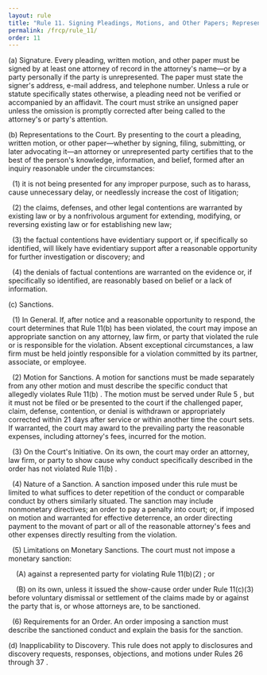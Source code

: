 ```yaml
---
layout: rule
title: "Rule 11. Signing Pleadings, Motions, and Other Papers; Representations to the Court; Sanctions"
permalink: /frcp/rule_11/
order: 11
---
```


(a) Signature. Every pleading, written motion, and other paper must be signed by at least one attorney of record in the attorney's name—or by a party personally if the party is unrepresented. The paper must state the signer's address, e-mail address, and telephone number. Unless a rule or statute specifically states otherwise, a pleading need not be verified or accompanied by an affidavit. The court must strike an unsigned paper unless the omission is promptly corrected after being called to the attorney's or party's attention.


(b) Representations to the Court. By presenting to the court a pleading, written motion, or other paper—whether by signing, filing, submitting, or later advocating it—an attorney or unrepresented party certifies that to the best of the person's knowledge, information, and belief, formed after an inquiry reasonable under the circumstances:


&nbsp;&nbsp;(1) it is not being presented for any improper purpose, such as to harass, cause unnecessary delay, or needlessly increase the cost of litigation;


&nbsp;&nbsp;(2) the claims, defenses, and other legal contentions are warranted by existing law or by a nonfrivolous argument for extending, modifying, or reversing existing law or for establishing new law;


&nbsp;&nbsp;(3) the factual contentions have evidentiary support or, if specifically so identified, will likely have evidentiary support after a reasonable opportunity for further investigation or discovery; and


&nbsp;&nbsp;(4) the denials of factual contentions are warranted on the evidence or, if specifically so identified, are reasonably based on belief or a lack of information.


(c) Sanctions.


&nbsp;&nbsp;(1) In General. If, after notice and a reasonable opportunity to respond, the court determines that Rule 11(b) has been violated, the court may impose an appropriate sanction on any attorney, law firm, or party that violated the rule or is responsible for the violation. Absent exceptional circumstances, a law firm must be held jointly responsible for a violation committed by its partner, associate, or employee.


&nbsp;&nbsp;(2) Motion for Sanctions. A motion for sanctions must be made separately from any other motion and must describe the specific conduct that allegedly violates Rule 11(b) . The motion must be served under Rule 5 , but it must not be filed or be presented to the court if the challenged paper, claim, defense, contention, or denial is withdrawn or appropriately corrected within 21 days after service or within another time the court sets. If warranted, the court may award to the prevailing party the reasonable expenses, including attorney's fees, incurred for the motion.


&nbsp;&nbsp;(3) On the Court's Initiative. On its own, the court may order an attorney, law firm, or party to show cause why conduct specifically described in the order has not violated Rule 11(b) .


&nbsp;&nbsp;(4) Nature of a Sanction. A sanction imposed under this rule must be limited to what suffices to deter repetition of the conduct or comparable conduct by others similarly situated. The sanction may include nonmonetary directives; an order to pay a penalty into court; or, if imposed on motion and warranted for effective deterrence, an order directing payment to the movant of part or all of the reasonable attorney's fees and other expenses directly resulting from the violation.


&nbsp;&nbsp;(5) Limitations on Monetary Sanctions. The court must not impose a monetary sanction:


&nbsp;&nbsp;&nbsp;&nbsp;(A) against a represented party for violating Rule 11(b)(2) ; or


&nbsp;&nbsp;&nbsp;&nbsp;(B) on its own, unless it issued the show-cause order under Rule 11(c)(3) before voluntary dismissal or settlement of the claims made by or against the party that is, or whose attorneys are, to be sanctioned.


&nbsp;&nbsp;(6) Requirements for an Order. An order imposing a sanction must describe the sanctioned conduct and explain the basis for the sanction.


(d) Inapplicability to Discovery. This rule does not apply to disclosures and discovery requests, responses, objections, and motions under Rules 26 through 37 .